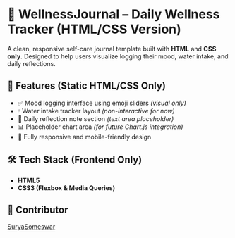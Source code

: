 # 🧘 WellnessJournal – Daily Wellness Tracker (HTML/CSS Version)

A clean, responsive self-care journal template built with **HTML** and **CSS only**. Designed to help users visualize logging their mood, water intake, and daily reflections.

## 🌟 Features (Static HTML/CSS Only)

- ✅ Mood logging interface using emoji sliders *(visual only)*
- 💧 Water intake tracker layout *(non-interactive for now)*
- 📝 Daily reflection note section *(text area placeholder)*
- 📊 Placeholder chart area *(for future Chart.js integration)*
- 🎨 Fully responsive and mobile-friendly design

## 🛠️ Tech Stack (Frontend Only)

- **HTML5**
- **CSS3 (Flexbox & Media Queries)**


## 🙌 Contributor

[SuryaSomeswar](https://github.com/SuryaSomeswar)

